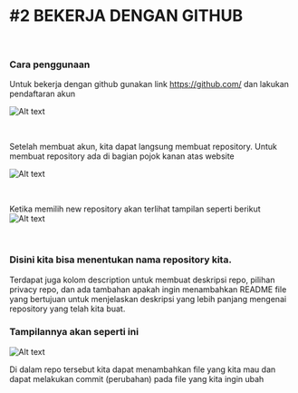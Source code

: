 # #2 BEKERJA DENGAN GITHUB

<p>&nbsp;</p>

### Cara penggunaan
Untuk bekerja dengan github gunakan link https://github.com/ dan lakukan pendaftaran akun

![Alt text](Screenshot_20230203_115002.png)

<p>&nbsp;</p>

Setelah membuat akun, kita dapat langsung membuat repository.
Untuk membuat repository ada di bagian pojok kanan atas website

![Alt text](Screenshot_20230203_115220.png) 

<p>&nbsp;</p>

Ketika memilih new repository akan terlihat tampilan seperti berikut
![Alt text](Screenshot_20230203_115303.png)

<p>&nbsp;</p>

### Disini kita bisa menentukan nama repository kita.

Terdapat juga kolom description untuk membuat deskripsi repo, pilihan privacy repo, dan ada tambahan apakah ingin menambahkan README file yang bertujuan untuk menjelaskan deskripsi yang lebih panjang mengenai repository yang telah kita buat.

### Tampilannya akan seperti ini
 
![Alt text](Screenshot_20230203_143710.png)

Di dalam repo tersebut kita dapat menambahkan file yang kita mau dan dapat melakukan commit (perubahan) pada file yang kita ingin ubah